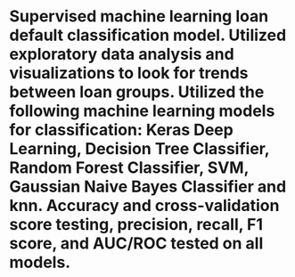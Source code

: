 # Supervised machine learning loan default classification model. Utilized exploratory data analysis and visualizations to look for trends between loan groups.   Utilized the following machine learning models for classification: Keras Deep Learning, Decision Tree Classifier, Random Forest Classifier, SVM, Gaussian Naive Bayes Classifier and knn.  Accuracy and cross-validation score testing, precision, recall, F1 score, and AUC/ROC tested on all models.    
